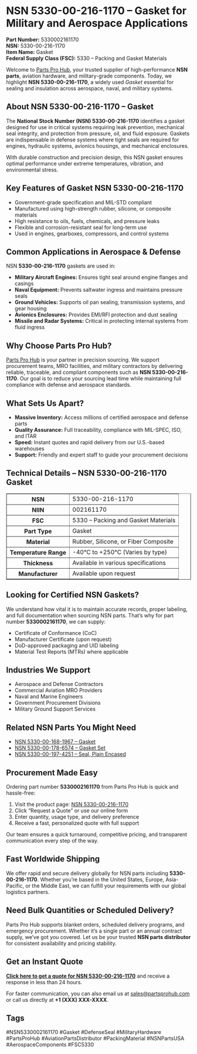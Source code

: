 <h1>NSN 5330-00-216-1170 – Gasket for Military and Aerospace Applications</h1>

<p><strong>Part Number:</strong> 5330002161170<br>
<strong>NSN:</strong> 5330-00-216-1170<br>
<strong>Item Name:</strong> Gasket<br>
<strong>Federal Supply Class (FSC):</strong> 5330 – Packing and Gasket Materials</p>

<p>Welcome to <a href="https://www.partsprohub.com/">Parts Pro Hub</a>, your trusted supplier of high-performance <strong>NSN parts</strong>, aviation hardware, and military-grade components. Today, we highlight <strong>NSN 5330-00-216-1170</strong>, a widely used <em>Gasket</em> essential for sealing and insulation across aerospace, naval, and military systems.</p>

<h2>About NSN 5330-00-216-1170 – Gasket</h2>

<p>The <strong>National Stock Number (NSN) 5330-00-216-1170</strong> identifies a gasket designed for use in critical systems requiring leak prevention, mechanical seal integrity, and protection from pressure, oil, and fluid exposure. Gaskets are indispensable in defense systems where tight seals are required for engines, hydraulic systems, avionics housings, and mechanical enclosures.</p>

<p>With durable construction and precision design, this NSN gasket ensures optimal performance under extreme temperatures, vibration, and environmental stress.</p>

<h2>Key Features of Gasket NSN 5330-00-216-1170</h2>

<ul>
  <li>Government-grade specification and MIL-STD compliant</li>
  <li>Manufactured using high-strength rubber, silicone, or composite materials</li>
  <li>High resistance to oils, fuels, chemicals, and pressure leaks</li>
  <li>Flexible and corrosion-resistant seal for long-term use</li>
  <li>Used in engines, gearboxes, compressors, and control systems</li>
</ul>

<h2>Common Applications in Aerospace & Defense</h2>

<p>NSN <strong>5330-00-216-1170</strong> gaskets are used in:</p>

<ul>
  <li><strong>Military Aircraft Engines:</strong> Ensures tight seal around engine flanges and casings</li>
  <li><strong>Naval Equipment:</strong> Prevents saltwater ingress and maintains pressure seals</li>
  <li><strong>Ground Vehicles:</strong> Supports oil pan sealing, transmission systems, and gear housing</li>
  <li><strong>Avionics Enclosures:</strong> Provides EMI/RFI protection and dust sealing</li>
  <li><strong>Missile and Radar Systems:</strong> Critical in protecting internal systems from fluid ingress</li>
</ul>

<h2>Why Choose Parts Pro Hub?</h2>

<p><a href="https://www.partsprohub.com/">Parts Pro Hub</a> is your partner in precision sourcing. We support procurement teams, MRO facilities, and military contractors by delivering reliable, traceable, and compliant components such as <strong>NSN 5330-00-216-1170</strong>. Our goal is to reduce your sourcing lead time while maintaining full compliance with defense and aerospace standards.</p>

<h2>What Sets Us Apart?</h2>

<ul>
  <li><strong>Massive Inventory:</strong> Access millions of certified aerospace and defense parts</li>
  <li><strong>Quality Assurance:</strong> Full traceability, compliance with MIL-SPEC, ISO, and ITAR</li>
  <li><strong>Speed:</strong> Instant quotes and rapid delivery from our U.S.-based warehouses</li>
  <li><strong>Support:</strong> Friendly and expert staff to guide your procurement decisions</li>
</ul>

<h2>Technical Details – NSN 5330-00-216-1170 Gasket</h2>

<table border="1" cellpadding="8" cellspacing="0">
  <tr>
    <th>NSN</th>
    <td>5330-00-216-1170</td>
  </tr>
  <tr>
    <th>NIIN</th>
    <td>002161170</td>
  </tr>
  <tr>
    <th>FSC</th>
    <td>5330 – Packing and Gasket Materials</td>
  </tr>
  <tr>
    <th>Part Type</th>
    <td>Gasket</td>
  </tr>
  <tr>
    <th>Material</th>
    <td>Rubber, Silicone, or Fiber Composite</td>
  </tr>
  <tr>
    <th>Temperature Range</th>
    <td>-40°C to +250°C (Varies by type)</td>
  </tr>
  <tr>
    <th>Thickness</th>
    <td>Available in various specifications</td>
  </tr>
  <tr>
    <th>Manufacturer</th>
    <td>Available upon request</td>
  </tr>
</table>

<h2>Looking for Certified NSN Gaskets?</h2>

<p>We understand how vital it is to maintain accurate records, proper labeling, and full documentation when sourcing NSN parts. That’s why for part number <strong>5330002161170</strong>, we can supply:</p>

<ul>
  <li>Certificate of Conformance (CoC)</li>
  <li>Manufacturer Certificate (upon request)</li>
  <li>DoD-approved packaging and UID labeling</li>
  <li>Material Test Reports (MTRs) where applicable</li>
</ul>

<h2>Industries We Support</h2>

<ul>
  <li>Aerospace and Defense Contractors</li>
  <li>Commercial Aviation MRO Providers</li>
  <li>Naval and Marine Engineers</li>
  <li>Government Procurement Divisions</li>
  <li>Military Ground Support Services</li>
</ul>

<h2>Related NSN Parts You Might Need</h2>

<ul>
  <li><a href="https://www.partsprohub.com/5330001681967.html">NSN 5330-00-168-1967 – Gasket</a></li>
  <li><a href="https://www.partsprohub.com/5330001786574.html">NSN 5330-00-178-6574 – Gasket Set</a></li>
  <li><a href="https://www.partsprohub.com/5330001974251.html">NSN 5330-00-197-4251 – Seal, Plain Encased</a></li>
</ul>

<h2>Procurement Made Easy</h2>

<p>Ordering part number <strong>5330002161170</strong> from Parts Pro Hub is quick and hassle-free:</p>

<ol>
  <li>Visit the product page: <a href="https://www.partsprohub.com/5330002161170.html">NSN 5330-00-216-1170</a></li>
  <li>Click “Request a Quote” or use our online form</li>
  <li>Enter quantity, usage type, and delivery preference</li>
  <li>Receive a fast, personalized quote with full support</li>
</ol>

<p>Our team ensures a quick turnaround, competitive pricing, and transparent communication every step of the way.</p>

<h2>Fast Worldwide Shipping</h2>

<p>We offer rapid and secure delivery globally for NSN parts including <strong>5330-00-216-1170</strong>. Whether you’re based in the United States, Europe, Asia-Pacific, or the Middle East, we can fulfill your requirements with our global logistics partners.</p>

<h2>Need Bulk Quantities or Scheduled Delivery?</h2>

<p>Parts Pro Hub supports blanket orders, scheduled delivery programs, and emergency procurement. Whether it’s a single part or an annual contract supply, we’ve got you covered. Let us be your trusted <strong>NSN parts distributor</strong> for consistent availability and pricing stability.</p>

<h2>Get an Instant Quote</h2>

<p><a href="https://www.partsprohub.com/5330002161170.html"><strong>Click here to get a quote for NSN 5330-00-216-1170</strong></a> and receive a response in less than 24 hours.</p>

<p>For faster communication, you can also email us at <a href="mailto:sales@partsprohub.com">sales@partsprohub.com</a> or call us directly at <strong>+1 (XXX) XXX-XXXX</strong>.</p>

<h2>Tags</h2>
<p>#NSN5330002161170 #Gasket #DefenseSeal #MilitaryHardware #PartsProHub #AviationPartsDistributor #PackingMaterial #NSNPartsUSA #AerospaceComponents #FSC5330</p>
